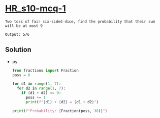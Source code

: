 # [HR_s10-mcq-1](https://www.hackerrank.com/challenges/s10-mcq-1)

```en
Two toss of fair six-sided dice, find the probability that their sum will be at most 9
```

```txt
Output: 5/6
```

## Solution

* py

  ```py
  from fractions import Fraction
  poss = 0

  for d1 in range(1, 7):
    for d2 in range(1, 7):
      if (d1 + d2) <= 9:
        poss += 1
        print(f"{d1} + {d2} = {d1 + d2}")

  print(f"Probability: {Fraction(poss, 36)}")
  ```
